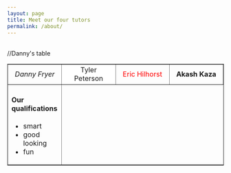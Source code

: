 ```yaml
---
layout: page
title: Meet our four tutors 
permalink: /about/
---
```




<table class= "Table1">

<table width="800" border="1" cellpadding="2">
  <tr>
    <td width="25%" align="center"><i>Danny Fryer</i></td>
    <td width="25%" align="center" bgcolor="white">Tyler Peterson</td>
    <td width="25%" align="center" style="color: red">Eric Hilhorst</td>
    <td width="25%" align="center"><b>Akash Kaza</b></td>
  </tr>
//Danny's table
  <tr>
    <td>
    <h4>Our qualifications</h4>
    <ul>
      <li>smart</li>
      <li>good looking</li>
      <li>fun</li>
    </ul>
    </td>
  </tr>  
</table>



